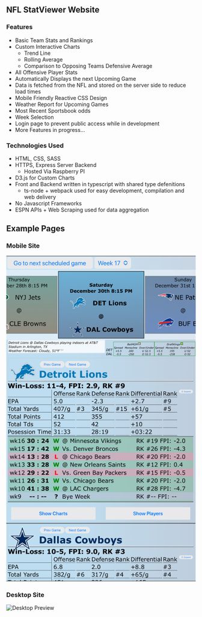 ## NFL StatViewer Website

### Features
- Basic Team Stats and Rankings
- Custom Interactive Charts
  - Trend Line
  - Rolling Average
  - Comparison to Opposing Teams Defensive Average
- All Offensive Player Stats
- Automatically Displays the next Upcoming Game
- Data is fetched from the NFL and stored on the server side to reduce load times
- Mobile Friendly Reactive CSS Design
- Weather Report for Upcoming Games
- Most Recent Sportsbook odds
- Week Selection
- Login page to prevent public access while in development
- More Features in progress...

### Technologies Used
- HTML, CSS, SASS
- HTTPS, Express Server Backend
  - Hosted Via Raspberry PI
- D3.js for Custom Charts
- Front and Backend written in typescript with shared type defenitions
  - ts-node + webpack used for easy development, compilation and web delivery
- No Javascript Frameworks
- ESPN APIs + Web Scraping used for data aggregation

## Example Pages

### Mobile Site
![Mobile Preview](https://github.com/Isadore/NFL_StatViewer_preview/blob/main/MobilePage.jpeg)

### Desktop Site
![Desktop Preview](https://github.com/Isadore/NFL_StatViewer_preview/blob/main/SamplePageFull.jpeg)
